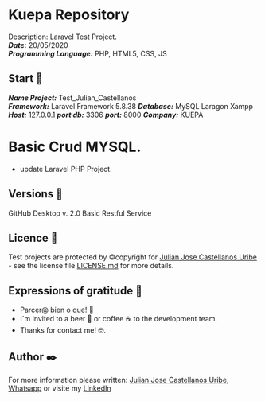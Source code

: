 # Kuepa Repository
Description: Laravel Test Project.  
***Date:*** 20/05/2020  
***Programming Language:*** PHP, HTML5, CSS, JS  

## Start 🚀  
***Name Project:*** Test_Julian_Castellanos   
***Framework:*** Laravel Framework 5.8.38
***Database:*** MySQL Laragon Xampp  
***Host:*** 127.0.0.1
***port db:*** 3306
***port:*** 8000
***Company:*** KUEPA   

# Basic Crud MYSQL.
+ update Laravel PHP Project.

## Versions 📌  
GitHub Desktop v. 2.0 Basic Restful Service

## Licence 📄  
Test projects are protected by ©copyright for [Julian Jose Castellanos Uribe](mailto:guitarrajulian@hotmail.com?subject=Julian%20Test%20Project%20GitHub!) - see the license file [LICENSE.md](LICENSE.md) for more details.  

## Expressions of gratitude 🎁  
* Parcer@ bien o que! 📢
* I´m invited to a beer 🍺 or coffee ☕ to the development team.
* Thanks for contact me! 🤓.

## Author ✒️  
For more information please written: [Julian Jose Castellanos Uribe](mailto:guitarrajulian@hotmail.com?subject=Julian%20Test%20Project%20GitHub!), [Whatsapp](https://api.whatsapp.com/send?phone=+573508084099&text=Hello%20Julian%20Jose%20Castellanos%20Uribe%20) or visite my [LinkedIn](https://co.linkedin.com/in/juli%C3%A1n-jos%C3%A9-castellanos-uribe-7763a2178)


